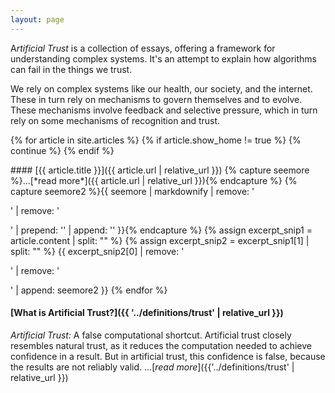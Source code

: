 ```yaml
---
layout: page
---
```


<p class="drop-cap">A<em>rtificial Trust</em> is a collection of
essays, offering a framework for understanding complex systems. It's
an attempt to explain how algorithms can fail in the things we
trust.</p>

We rely on complex systems like our health, our society, and the internet.
These in turn rely on mechanisms to govern themselves and to
evolve. These mechanisms involve feedback and selective pressure,
which in turn rely on some mechanisms of recognition and trust. 


{% for article in site.articles %}
  {% if article.show_home != true %}
  {% continue %}
  {% endif %}
    
<p class="mt-4"></p>
#### [{{ article.title }}]({{ article.url | relative_url }})
{% capture seemore %}...[*read more*]({{ article.url | relative_url }}){% endcapture %}
{% capture seemore2 %}{{ seemore
   | markdownify | remove: '<p>' | remove: '</p>'
   | prepend: '<span class="text-nowrap">' | append: '</span>' }}{% endcapture %}
{% assign excerpt_snip1 = article.content | split: "<!-- start_excerpt -->" %}
{% assign excerpt_snip2 = excerpt_snip1[1] | split: "<!-- end_excerpt -->" %}
{{ excerpt_snip2[0] | remove: '<p>' | remove: '</p>' | append: seemore2 }}
{% endfor %}

<p class="mt-4"></p>

#### [What is Artificial Trust?]({{ '../definitions/trust' | relative_url }})

*Artificial Trust:* A false computational
shortcut. Artificial trust closely resembles natural trust, as it
reduces the computation needed to achieve confidence in a
result. But in artificial trust, this confidence is false, because
the results are not reliably valid.
...[*read more*]({{'../definitions/trust' | relative_url }})
